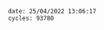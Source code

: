 

                date: 25/04/2022 13:06:17
                cycles: 93780

                         